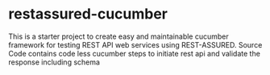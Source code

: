 # restassured-cucumber

This is a starter project to create easy and maintainable cucumber framework for testing REST API web services using REST-ASSURED. Source Code contains
code less cucumber steps to initiate rest api and validate the response including schema

